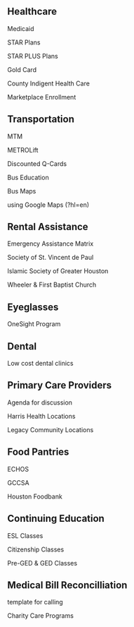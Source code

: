 
## Healthcare
Medicaid

STAR Plans

STAR PLUS Plans

Gold Card

County Indigent Health Care

Marketplace Enrollment

## Transportation
MTM

METROLift

Discounted Q-Cards

Bus Education

Bus Maps

using Google Maps (?hl=en)

## Rental Assistance

Emergency Assistance Matrix

Society of St. Vincent de Paul

Islamic Society of Greater Houston

Wheeler & First Baptist Church

## Eyeglasses
OneSight Program

## Dental 
Low cost dental clinics

## Primary Care Providers
Agenda for discussion

Harris Health Locations

Legacy Community Locations

## Food Pantries
ECHOS

GCCSA

Houston Foodbank

## Continuing Education
ESL Classes

Citizenship Classes

Pre-GED & GED Classes

## Medical Bill Reconcilliation
template for calling

Charity Care Programs
